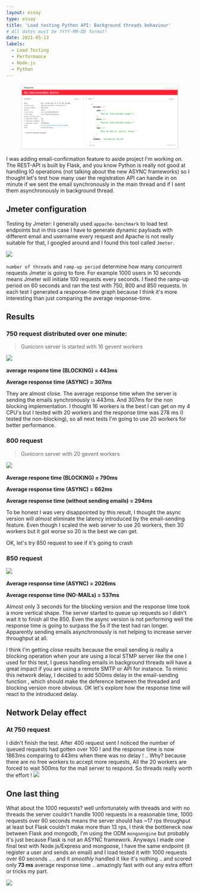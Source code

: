 ```yaml
---
layout: essay
type: essay
title: 'Load testing Python API: Background threads behaviour'
# All dates must be YYYY-MM-DD format!
date: 2021-05-13
labels:
  - Load Testing
  - Performance
  - Node.js
  - Python
---
```


<figure class="ui image centered">
	<img src="../images/422.png">
</figure>

I was adding email-confirmation feature to aside project I'm working on. The REST-API is built by Flask, and you know Python is really not good at handling IO operations (not talking about the new ASYNC frameworks) so I thought let's test how many user the registration API can handle in on minute if we sent the email synchronously in the main thread and if I sent them asynchronously in background thread.

## Jmeter configuration

Testing by Jmeter:
I generally used `appache-benchmark` to load test endpoints but in this case I have to generate dynamic payloads with different email and username every request and Apache is not really suitable for that, I googled around and I found this tool called `Jmeter`.

<img class="ui image" src="{{ site.baseurl }}/images/jmeter-results/jmeter.png"/>

`number of threads` and `ramp-up period` determine how many concurrent requests Jmeter is going to fore. For example 1000 users in 10 seconds means Jmeter will initiate 100 requests every seconds.
I fixed the ramp-up period on 60 seconds and ran the test with 750, 800 and 850 requests. In each test I generated a response-time graph because I think it's more interesting than just comparing the average response-time.

## Results

### 750 request distributed over one minute:

> Gunicorn server is started with 16 gevent workers

<img class="ui image" src="{{ site.baseurl }}/images/jmeter-results/750R-20W-MERGE.png"/>

**average respone time (BLOCKING) = 443ms**

**Average response time (ASYNC) = 307ms**

They are almost close. The average response time when the server is sending the emails synchronously is 443ms. And 307ms for the non blocking implementation.
I thought 16 workers is the best I can get on my 4 CPU's but I tested with 20 workers and the response time was 278 ms (I tested the non-blocking), so all next tests I'm going to use 20 workers for better performance.

### 800 request

> Gunicorn server with 20 gevent workers

   <img class="ui image" src="{{ site.baseurl }}/images/jmeter-results/800R-20W-MERGE.png"/>

**Average respone time (BLOCKING) = 790ms**

**Average response time (ASYNC) = 662ms**

**Average response time (without sending emails) = 294ms**

To be honest I was very disappointed by this result, I thought the async version will _almost_ eliminate the latency introduced by the email-sending feature.
Even though I scaled the web server to use 20 workers, then 30 workers but it got worse so 20 is the best we can get.

OK, let's try 850 request to see if it's going to crash

### 850 request

  <img class="ui image" src="{{ site.baseurl }}/images/jmeter-results/850R-20W-MERGE.png"/>

**Average response time (ASYNC) = 2026ms**

**Average response time (NO-MAILs) = 537ms**

Almost only 3 seconds for the blocking version and the response time took a more vertical shape. The server started to queue up requests so I didn't wait it to finish all the 850. Even the async version is not performing well the response time is going to surpass the 5s if the test had ran longer. Apparently sending emails asynchronously is not helping to increase server throughput at all.

I think I'm getting close results because the email sending is really a blocking operation when your are using a local STMP server like the one I used for this test, I guess handling emails in background threads will have a great impact if you are using a remote SMTP or API for instance. To mimic this network delay, I decided to add 500ms delay in the email-sending function , which should make the deference between the threaded and blocking version more obvious.
OK let's explore how the response time will react to the introduced delay.

## Network Delay effect

### At 750 request

I didn't finish the test. After 400 request sent I noticed the number of queued requests had gotten over 100 ! and the response time is now 1863ms comparing to 443ms when there was no delay ! .. Why? because there are no free workers to accept more requests, All the 20 workers are forced to wait 500ms for the mail server to respond. So threads really worth the effort !
<img class="ui image" src="{{ site.baseurl }}/images/jmeter-results/DELAY-750R.png"/>

## One last thing

What about the 1000 requests? well unfortunately with threads and with no threads the server couldn't handle 1000 requests in a reasonable time, 1000 requests over 60 seconds means the server should has ~17 rps throughput at least but Flask couldn't make more than 13 rps, I think the bottleneck now between Flask and mongodb, I'm using the ODM `mongoengine` but probably it's just because Flask is not an ASYNC framework. Anyways I made one final test with Node.js/Express and mongoose, I have the same endpoint (it register a user and sends an email) and I load tested it with 1000 requests over 60 seconds .. . and it _smoothly_ handled it like it's nothing .. and scored only **73 ms** average response time .. amazingly fast with out any extra effort or tricks my part.

  <img class="ui image" src="{{ site.baseurl }}/images/jmeter-results/NODE-PYTHON.png"/>
